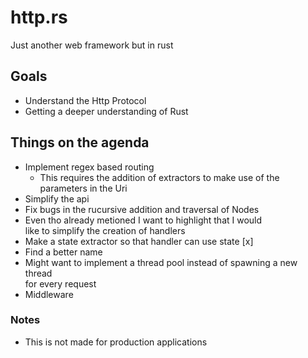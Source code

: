 # http.rs


Just another web framework but in rust

## Goals
* Understand the Http Protocol  
* Getting a deeper understanding of Rust  

## Things on the agenda  
* Implement regex based routing  
    * This requires the addition of extractors to make use of the parameters in the Uri  
* Simplify the api  
* Fix bugs in the rucursive addition and traversal of Nodes  
* Even tho already metioned I want to highlight that I would  
like to simplify the creation of handlers  
* Make a state extractor so that handler can use state [x] 
* Find a better name  
* Might want to implement a thread pool instead of spawning a new thread  
for every request  
* Middleware  

### Notes
* This is not made for production applications

